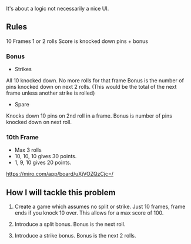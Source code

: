 It's about a logic not necessarily a nice UI.


## Rules 

10 Frames
1 or 2 rolls
Score is knocked down pins + bonus

### Bonus 

- Strikes

All 10 knocked down. 
No more rolls for that frame
Bonus is the number of pins knocked down on next 2 rolls. (This would be the total of the next frame unless another strike is rolled)

- Spare

Knocks down 10 pins on 2nd roll in a frame.
Bonus is number of pins knocked down on next roll.

### 10th Frame

- Max 3 rolls
- 10, 10, 10 gives 30 points. 
- 1, 9, 10 gives 20 points.

https://miro.com/app/board/uXjVOZQzCjc=/

## How I will tackle this problem

1. Create a game which assumes no split or strike. Just 10 frames, frame ends if you knock 10 over. This allows for a max score of 100.

2. Introduce a split bonus. Bonus is the next roll.

3. Introduce a strike bonus. Bonus is the next 2 rolls. 